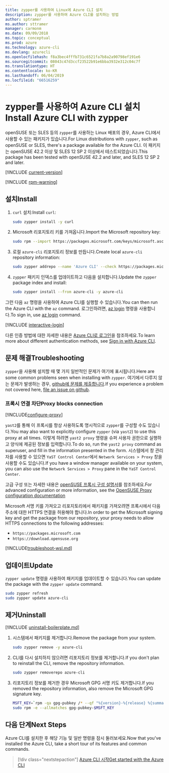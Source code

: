 ```yaml
---
title: zypper를 사용하여 Linux에 Azure CLI 설치
description: zypper를 사용하여 Azure CLI를 설치하는 방법
author: sptramer
ms.author: sttramer
manager: carmonm
ms.date: 09/09/2018
ms.topic: conceptual
ms.prod: azure
ms.technology: azure-cli
ms.devlang: azurecli
ms.openlocfilehash: f8a3bec4fffb731c6521fa7b8a2a90798ef191e6
ms.sourcegitcommit: 08043c47d3ccf23522b91e6bba3932e312c04c7f
ms.translationtype: HT
ms.contentlocale: ko-KR
ms.lasthandoff: 06/04/2019
ms.locfileid: "66516259"
---
```

# <a name="install-azure-cli-with-zypper"></a><span data-ttu-id="74b1c-103">zypper를 사용하여 Azure CLI 설치</span><span class="sxs-lookup"><span data-stu-id="74b1c-103">Install Azure CLI with zypper</span></span>

<span data-ttu-id="74b1c-104">openSUSE 또는 SLES 등의 `zypper`를 사용하는 Linux 배포의 경우, Azure CLI에서 사용할 수 있는 패키지가 있습니다.</span><span class="sxs-lookup"><span data-stu-id="74b1c-104">For Linux distributions with `zypper`, such as openSUSE or SLES, there's a package available for the Azure CLI.</span></span> <span data-ttu-id="74b1c-105">이 패키지는 openSUSE 42.2 이상 및 SLES 12 SP 2 이상에서 테스트되었습니다.</span><span class="sxs-lookup"><span data-stu-id="74b1c-105">This package has been tested with openSUSE 42.2 and later, and SLES 12 SP 2 and later.</span></span>

[!INCLUDE [current-version](includes/current-version.md)]

[!INCLUDE [rpm-warning](includes/rpm-warning.md)]

## <a name="install"></a><span data-ttu-id="74b1c-106">설치</span><span class="sxs-lookup"><span data-stu-id="74b1c-106">Install</span></span>

1. <span data-ttu-id="74b1c-107">`curl` 설치:</span><span class="sxs-lookup"><span data-stu-id="74b1c-107">Install `curl`:</span></span>

   ```bash
   sudo zypper install -y curl
   ```

2. <span data-ttu-id="74b1c-108">Microsoft 리포지토리 키를 가져옵니다.</span><span class="sxs-lookup"><span data-stu-id="74b1c-108">Import the Microsoft repository key:</span></span>

   ```bash
   sudo rpm --import https://packages.microsoft.com/keys/microsoft.asc
   ```

3. <span data-ttu-id="74b1c-109">로컬 `azure-cli` 리포지토리 정보를 만듭니다.</span><span class="sxs-lookup"><span data-stu-id="74b1c-109">Create local `azure-cli` repository information:</span></span>

   ```bash
   sudo zypper addrepo --name 'Azure CLI' --check https://packages.microsoft.com/yumrepos/azure-cli azure-cli
   ```

4. <span data-ttu-id="74b1c-110">`zypper` 패키지 인덱스를 업데이트하고 다음을 설치합니다.</span><span class="sxs-lookup"><span data-stu-id="74b1c-110">Update the `zypper` package index and install:</span></span>

   ```bash
   sudo zypper install --from azure-cli -y azure-cli
   ```

<span data-ttu-id="74b1c-111">그런 다음 `az` 명령을 사용하여 Azure CLI를 실행할 수 있습니다.</span><span class="sxs-lookup"><span data-stu-id="74b1c-111">You can then run the Azure CLI with the `az` command.</span></span> <span data-ttu-id="74b1c-112">로그인하려면, [az login](/cli/azure/reference-index#az-login) 명령을 사용합니다.</span><span class="sxs-lookup"><span data-stu-id="74b1c-112">To sign in, use [az login](/cli/azure/reference-index#az-login) command.</span></span>

[!INCLUDE [interactive-login](includes/interactive-login.md)]

<span data-ttu-id="74b1c-113">다른 인증 방법에 대한 자세한 내용은 [Azure CLI로 로그인](authenticate-azure-cli.md)을 참조하세요.</span><span class="sxs-lookup"><span data-stu-id="74b1c-113">To learn more about different authentication methods, see [Sign in with Azure CLI](authenticate-azure-cli.md).</span></span>

## <a name="troubleshooting"></a><span data-ttu-id="74b1c-114">문제 해결</span><span class="sxs-lookup"><span data-stu-id="74b1c-114">Troubleshooting</span></span>

<span data-ttu-id="74b1c-115">`zypper`을 사용해 설치할 때 몇 가지 일반적인 문제가 여기에 표시됩니다.</span><span class="sxs-lookup"><span data-stu-id="74b1c-115">Here are some common problems seen when installing with `zypper`.</span></span> <span data-ttu-id="74b1c-116">여기에서 다루지 않는 문제가 발생하는 경우, [github에 문제를 제출합니다](https://github.com/Azure/azure-cli/issues).</span><span class="sxs-lookup"><span data-stu-id="74b1c-116">If you experience a problem not covered here, [file an issue on github](https://github.com/Azure/azure-cli/issues).</span></span>

### <a name="proxy-blocks-connection"></a><span data-ttu-id="74b1c-117">프록시 연결 차단</span><span class="sxs-lookup"><span data-stu-id="74b1c-117">Proxy blocks connection</span></span>

[!INCLUDE[configure-proxy](includes/configure-proxy.md)]

<span data-ttu-id="74b1c-118">`yast2`를 통해 이 프록시를 항상 사용하도록 명시적으로 `zypper`를 구성할 수도 있습니다.</span><span class="sxs-lookup"><span data-stu-id="74b1c-118">You may also want to explicitly configure `zypper` (via `yast2`) to use this proxy at all times.</span></span> <span data-ttu-id="74b1c-119">이렇게 하려면 `yast2 proxy` 명령을 슈퍼 사용자 권한으로 실행하고 양식에 제공된 정보를 입력합니다.</span><span class="sxs-lookup"><span data-stu-id="74b1c-119">To do so, run the `yast2 proxy` command as superuser, and fill in the information presented in the form.</span></span> <span data-ttu-id="74b1c-120">시스템에서 창 관리자를 사용할 수 있으면 `YaST Control Center`에서 `Network Services > Proxy` 창을 사용할 수도 있습니다.</span><span class="sxs-lookup"><span data-stu-id="74b1c-120">If you have a window manager available on your system, you can also use the `Network Services > Proxy` pane in the `YaST Control Center`.</span></span>

<span data-ttu-id="74b1c-121">고급 구성 또는 자세한 내용은 [openSUSE 프록시 구성 설명서](https://www.suse.com/documentation/slms1/book_slms/data/sec_wy_config_updates_proxy.html)를 참조하세요.</span><span class="sxs-lookup"><span data-stu-id="74b1c-121">For advanced configuration or more information, see the [OpenSUSE Proxy configuration documentation](https://www.suse.com/documentation/slms1/book_slms/data/sec_wy_config_updates_proxy.html)</span></span>

<span data-ttu-id="74b1c-122">Microsoft 서명 키를 가져오고 리포지토리에서 패키지를 가져오려면 프록시에서 다음 주소에 대한 HTTPS 연결을 허용해야 합니다.</span><span class="sxs-lookup"><span data-stu-id="74b1c-122">In order to get the Microsoft signing key and get the package from our repository, your proxy needs to allow HTTPS connections to the following addresses:</span></span>

* `https://packages.microsoft.com`
* `https://download.opensuse.org`

[!INCLUDE[troubleshoot-wsl.md](includes/troubleshoot-wsl.md)]

## <a name="update"></a><span data-ttu-id="74b1c-123">업데이트</span><span class="sxs-lookup"><span data-stu-id="74b1c-123">Update</span></span>

<span data-ttu-id="74b1c-124">`zypper update` 명령을 사용하여 패키지를 업데이트할 수 있습니다.</span><span class="sxs-lookup"><span data-stu-id="74b1c-124">You can update the package with the `zypper update` command.</span></span>

```bash
sudo zypper refresh
sudo zypper update azure-cli
```

## <a name="uninstall"></a><span data-ttu-id="74b1c-125">제거</span><span class="sxs-lookup"><span data-stu-id="74b1c-125">Uninstall</span></span>

[!INCLUDE [uninstall-boilerplate.md](includes/uninstall-boilerplate.md)]

1. <span data-ttu-id="74b1c-126">시스템에서 패키지를 제거합니다.</span><span class="sxs-lookup"><span data-stu-id="74b1c-126">Remove the package from your system.</span></span>

    ```bash
    sudo zypper remove -y azure-cli
    ```

2. <span data-ttu-id="74b1c-127">CLI를 다시 설치하지 않으려면 리포지토리 정보를 제거합니다.</span><span class="sxs-lookup"><span data-stu-id="74b1c-127">If you don't plan to reinstall the CLI, remove the repository information.</span></span>

   ```bash
   sudo zypper removerepo azure-cli
   ```

3. <span data-ttu-id="74b1c-128">리포지토리 정보를 제거한 경우 Microsoft GPG 서명 키도 제거합니다.</span><span class="sxs-lookup"><span data-stu-id="74b1c-128">If you removed the repository information, also remove the Microsoft GPG signature key.</span></span>

   ```bash
   MSFT_KEY=`rpm -qa gpg-pubkey /* --qf "%{version}-%{release} %{summary}\n" | grep Microsoft | awk '{print $1}'`
   sudo rpm -e --allmatches gpg-pubkey-$MSFT_KEY
   ```

## <a name="next-steps"></a><span data-ttu-id="74b1c-129">다음 단계</span><span class="sxs-lookup"><span data-stu-id="74b1c-129">Next Steps</span></span>

<span data-ttu-id="74b1c-130">Azure CLI를 설치한 후 해당 기능 및 일반 명령을 잠시 둘러보세요.</span><span class="sxs-lookup"><span data-stu-id="74b1c-130">Now that you've installed the Azure CLI, take a short tour of its features and common commands.</span></span>

> [!div class="nextstepaction"]
> [<span data-ttu-id="74b1c-131">Azure CLI 시작</span><span class="sxs-lookup"><span data-stu-id="74b1c-131">Get started with the Azure CLI</span></span>](get-started-with-azure-cli.md)

